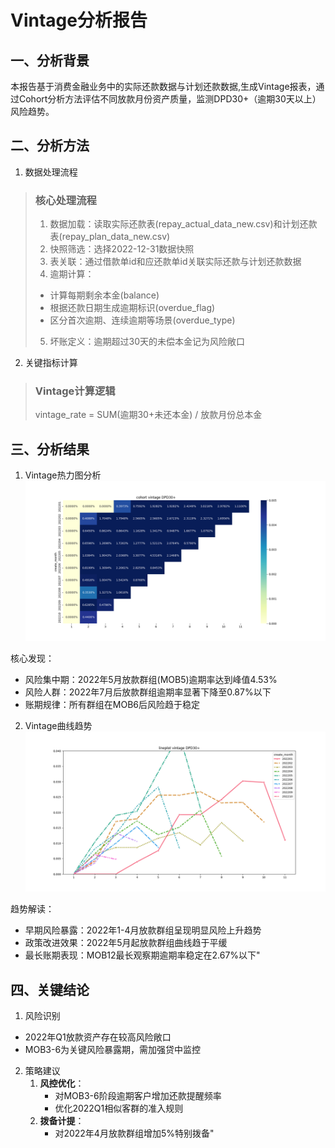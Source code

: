 # Vintage分析报告
## 一、分析背景
本报告基于消费金融业务中的实际还款数据与计划还款数据,生成Vintage报表，通过Cohort分析方法评估不同放款月份资产质量，监测DPD30+（逾期30天以上）风险趋势。
## 二、分析方法
1. 数据处理流程

> ### 核心处理流程
> 1. 数据加载：读取实际还款表(repay_actual_data_new.csv)和计划还款表(repay_plan_data_new.csv)
>2. 快照筛选：选择2022-12-31数据快照
>3. 表关联：通过借款单id和应还款单id关联实际还款与计划还款数据
>4. 逾期计算：
>   - 计算每期剩余本金(balance)
>   - 根据还款日期生成逾期标识(overdue_flag)
>   - 区分首次逾期、连续逾期等场景(overdue_type)
>5. 坏账定义：逾期超过30天的未偿本金记为风险敞口

2. 关键指标计算
> ### Vintage计算逻辑
> vintage_rate = SUM(逾期30+未还本金) / 放款月份总本金

## 三、分析结果
1. Vintage热力图分析
![Vintage热力图](heatmap.png)

核心发现：

- 风险集中期：2022年5月放款群组(MOB5)逾期率达到峰值4.53%
- 风险人群：2022年7月后放款群组逾期率显著下降至0.87%以下
- 账期规律：所有群组在MOB6后风险趋于稳定

2. Vintage曲线趋势
![折线图](lineplot.png)

趋势解读：
- 早期风险暴露：2022年1-4月放款群组呈现明显风险上升趋势
- 政策改进效果：2022年5月起放款群组曲线趋于平缓
- 最长账期表现：MOB12最长观察期逾期率稳定在2.67%以下"

## 四、关键结论
1. 风险识别
- 2022年Q1放款资产存在较高风险敞口
- MOB3-6为关键风险暴露期，需加强贷中监控

2. 策略建议
   1. **风控优化**：
      - 对MOB3-6阶段逾期客户增加还款提醒频率
      - 优化2022Q1相似客群的准入规则
   2. **拨备计提**：
      - 对2022年4月放款群组增加5%特别拨备"

 
